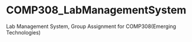# COMP308_LabManagementSystem
Lab Management System, Group Assignment for COMP308(Emerging Technologies)
